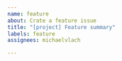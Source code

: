 ```yaml
---
name: feature
about: Crate a feature issue
title: "[project] Feature summary"
labels: feature
assignees: michaelvlach

---
```



